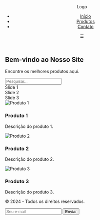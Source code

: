 <!DOCTYPE html>
<html lang="pt-br">
<head>
  <meta charset="UTF-8">
  <meta name="viewport" content="width=device-width, initial-scale=1.0">
  <title>Site Responsivo</title>
  <link rel="stylesheet" href="styles.css">
</head>
<body>
  <!-- Cabeçalho -->
  <header class="header">
    <div class="logo">Logo</div>
    <nav class="menu">
      <ul>
        <li><a href="#">Início</a></li>
        <li><a href="#">Produtos</a></li>
        <li><a href="#">Contato</a></li>
      </ul>
    </nav>
    <div class="menu-hamburguer">☰</div>
  </header>

  <!-- Banner -->
  <section class="banner">
    <h1>Bem-vindo ao Nosso Site</h1>
    <p>Encontre os melhores produtos aqui.</p>
    <input type="text" placeholder="Pesquisar...">
  </section>

  <!-- Carrossel -->
  <section class="carrossel">
    <div class="swiper-container">
      <div class="swiper-wrapper">
        <div class="swiper-slide">Slide 1</div>
        <div class="swiper-slide">Slide 2</div>
        <div class="swiper-slide">Slide 3</div>
      </div>
      <div class="swiper-pagination"></div>
    </div>
  </section>

  <!-- Cards -->
  <section class="cards">
    <div class="card">
      <img src="imagem1.jpg" alt="Produto 1">
      <h3>Produto 1</h3>
      <p>Descrição do produto 1.</p>
    </div>
    <div class="card">
      <img src="imagem2.jpg" alt="Produto 2">
      <h3>Produto 2</h3>
      <p>Descrição do produto 2.</p>
    </div>
    <div class="card">
      <img src="imagem3.jpg" alt="Produto 3">
      <h3>Produto 3</h3>
      <p>Descrição do produto 3.</p>
    </div>
  </section>

  <!-- Footer -->
  <footer class="footer">
    <p>&copy; 2024 - Todos os direitos reservados.</p>
    <form>
      <input type="email" placeholder="Seu e-mail">
      <button type="submit">Enviar</button>
    </form>
  </footer>

  <script src="https://unpkg.com/swiper/swiper-bundle.min.js"></script>
  <script>
    const swiper = new Swiper('.swiper-container', {
      pagination: {
        el: '.swiper-pagination',
        clickable: true,
      },
    });
  </script>
</body>
</html>
